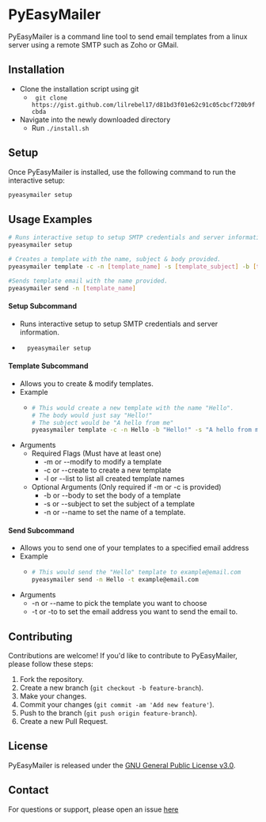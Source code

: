 # PyEasyMailer

PyEasyMailer is a command line tool to send email templates from a linux server using a remote SMTP such as Zoho or GMail. 

## Installation

- Clone the installation script using git
  - ``` git clone https://gist.github.com/lilrebel17/d81bd3f01e62c91c05cbcf720b9fcbda```
- Navigate into the newly downloaded directory
  - Run ```./install.sh```


## Setup

Once PyEasyMailer is installed, use the following command to run the interactive setup:

```bash
pyeasymailer setup
```

## Usage Examples
```bash
# Runs interactive setup to setup SMTP credentials and server information
pyeasymailer setup

# Creates a template with the name, subject & body provided.
pyeasymailer template -c -n [template_name] -s [template_subject] -b [template_body] 

#Sends template email with the name provided.
pyeasymailer send -n [template_name] 
```


#### Setup Subcommand
- Runs interactive setup to setup SMTP credentials and server information.
- ```bash
    pyeasymailer setup
    ``` 

#### Template Subcommand
- Allows you to create & modify templates.
- Example
  - ```bash
    # This would create a new template with the name "Hello".
    # The body would just say "Hello!"
    # The subject would be "A hello from me"
    pyeasymailer template -c -n Hello -b "Hello!" -s "A hello from me"
    ```
- Arguments
  - Required Flags (Must have at least one)
    - -m or --modify to modify a template
    - -c or --create to create a new template
    - -l or --list to list all created template names
  - Optional Arguments (Only required if -m or -c is provided)
    - -b or --body to set the body of a template
    - -s or --subject to set the subject of a template
    - -n or --name to set the name of a template.

#### Send Subcommand
- Allows you to send one of your templates to a specified email address
- Example
  - ```bash
    # This would send the "Hello" template to example@email.com
    pyeasymailer send -n Hello -t example@email.com
    ```
- Arguments
  - -n or --name to pick the template you want to choose
  - -t or -to to set the email address you want to send the email to.

## Contributing

Contributions are welcome! If you'd like to contribute to PyEasyMailer, please follow these steps:

1. Fork the repository.
2. Create a new branch (`git checkout -b feature-branch`).
3. Make your changes.
4. Commit your changes (`git commit -am 'Add new feature'`).
5. Push to the branch (`git push origin feature-branch`).
6. Create a new Pull Request.

## License

PyEasyMailer is released under the [GNU General Public License v3.0](LICENSE).

## Contact

For questions or support, please open an issue [here](https://github.com/lilrebel17/pyeasymailer/issues)
